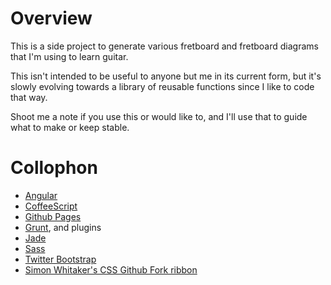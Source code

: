 # Overview

This is a side project to generate various fretboard and fretboard diagrams that I'm using to learn guitar.

This isn't intended to be useful to anyone but me in its current form, but it's slowly evolving towards a library of reusable functions since I like to code that way.

Shoot me a note if you use this or would like to, and I'll use that to guide what to make or keep stable.


# Collophon

- [Angular](http://angularjs.org)
- [CoffeeScript](http://coffeescript.org/)
- [Github Pages](http://pages.github.com/)
- [Grunt](http://gruntjs.com/), and plugins
- [Jade](http://jade-lang.com/)
- [Sass](http://sass-lang.com/)
- [Twitter Bootstrap](http://getbootstrap.com/)
- [Simon Whitaker's CSS Github Fork ribbon](fork-ribbon)

[fork-ribbon]: http://simonwhitaker.github.io/github-fork-ribbon-css/
